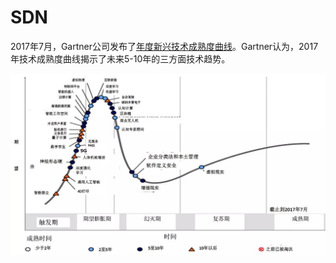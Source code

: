 # SDN

2017年7月，Gartner公司发布了[年度新兴技术成熟度曲线](http://www.sohu.com/a/162408451_473283)。Gartner认为，2017年技术成熟度曲线揭示了未来5-10年的三方面技术趋势。

![2017新兴技术成熟度曲线（来源：Gartner 2017年7月）](images/emerging-technology-maturity-curve-by-gartner.jpg)
